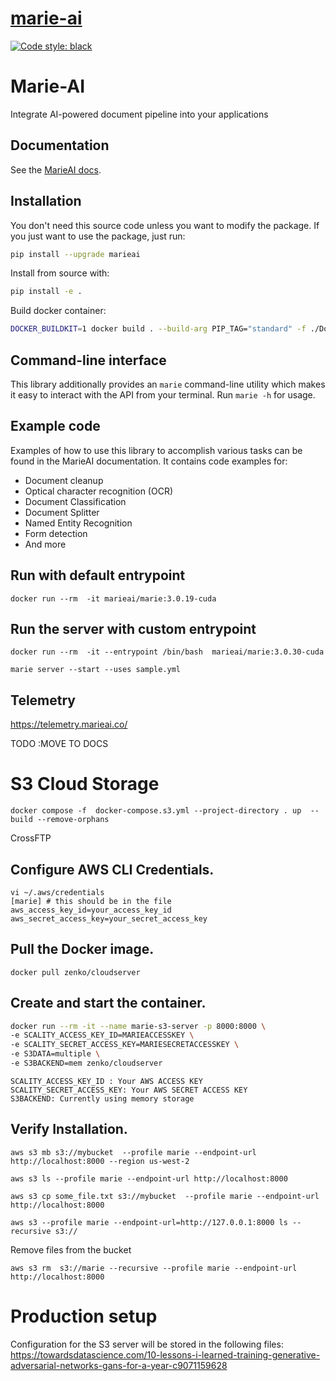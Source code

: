 # [marie-ai](https://github.com/marieai/marie-ai)

[![Code style: black](https://img.shields.io/badge/code%20style-black-000000.svg)](https://github.com/psf/black)
# Marie-AI

Integrate AI-powered document pipeline into your applications

## Documentation

See the [MarieAI docs](https://docs.marieai.co).

## Installation

You don't need this source code unless you want to modify the package. If you just
want to use the package, just run:

```sh
pip install --upgrade marieai
```

Install from source with:

```sh
pip install -e .
```

Build docker container:

```sh
DOCKER_BUILDKIT=1 docker build . --build-arg PIP_TAG="standard" -f ./Dockerfiles/gpu.Dockerfile  -t marieai/marie:3.0-cuda 
```

## Command-line interface

This library additionally provides an `marie` command-line utility which makes it easy to interact with the API 
from your terminal. Run `marie -h` for usage.

## Example code

Examples of how to use this library to accomplish various tasks can be found in the MarieAI documentation. 
It contains code examples for:

* Document cleanup
* Optical character recognition (OCR)
* Document Classification
* Document Splitter
* Named Entity Recognition
* Form detection
* And more


## Run with default entrypoint

```shell
docker run --rm  -it marieai/marie:3.0.19-cuda
```

## Run the server with custom entrypoint

```shell
docker run --rm  -it --entrypoint /bin/bash  marieai/marie:3.0.30-cuda

marie server --start --uses sample.yml  
```

## Telemetry
https://telemetry.marieai.co/

TODO :MOVE TO DOCS

# S3 Cloud Storage
```shell
docker compose -f  docker-compose.s3.yml --project-directory . up  --build --remove-orphans
```

CrossFTP


## Configure AWS CLI Credentials.

```shell
vi ~/.aws/credentials
[marie] # this should be in the file
aws_access_key_id=your_access_key_id
aws_secret_access_key=your_secret_access_key
```

 

## Pull the Docker image.

```shell
docker pull zenko/cloudserver
```

## Create and start the container.


```sh
docker run --rm -it --name marie-s3-server -p 8000:8000 \
-e SCALITY_ACCESS_KEY_ID=MARIEACCESSKEY \
-e SCALITY_SECRET_ACCESS_KEY=MARIESECRETACCESSKEY \
-e S3DATA=multiple \
-e S3BACKEND=mem zenko/cloudserver
```

```
SCALITY_ACCESS_KEY_ID : Your AWS ACCESS KEY 
SCALITY_SECRET_ACCESS_KEY: Your AWS SECRET ACCESS KEY 
S3BACKEND: Currently using memory storage
```

## Verify Installation.

```shell
aws s3 mb s3://mybucket  --profile marie --endpoint-url http://localhost:8000 --region us-west-2
```

```shell
aws s3 ls --profile marie --endpoint-url http://localhost:8000
```

```shell
aws s3 cp some_file.txt s3://mybucket  --profile marie --endpoint-url http://localhost:8000
```


```shell
aws s3 --profile marie --endpoint-url=http://127.0.0.1:8000 ls --recursive s3://
```

Remove files from the bucket
```shell
aws s3 rm  s3://marie --recursive --profile marie --endpoint-url http://localhost:8000
```



# Production setup


Configuration for the S3 server will be stored in the following files:
https://towardsdatascience.com/10-lessons-i-learned-training-generative-adversarial-networks-gans-for-a-year-c9071159628
